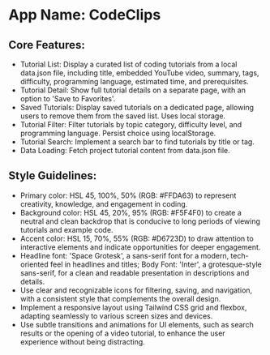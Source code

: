 # **App Name**: CodeClips

## Core Features:

- Tutorial List: Display a curated list of coding tutorials from a local data.json file, including title, embedded YouTube video, summary, tags, difficulty, programming language, estimated time, and prerequisites.
- Tutorial Detail: Show full tutorial details on a separate page, with an option to 'Save to Favorites'.
- Saved Tutorials: Display saved tutorials on a dedicated page, allowing users to remove them from the saved list. Uses local storage.
- Tutorial Filter: Filter tutorials by topic category, difficulty level, and programming language. Persist choice using localStorage.
- Tutorial Search: Implement a search bar to find tutorials by title or tag.
- Data Loading: Fetch project tutorial content from data.json file.

## Style Guidelines:

- Primary color: HSL 45, 100%, 50% (RGB: #FFDA63) to represent creativity, knowledge, and engagement in coding.
- Background color: HSL 45, 20%, 95% (RGB: #F5F4F0) to create a neutral and clean backdrop that is conducive to long periods of viewing tutorials and example code.
- Accent color: HSL 15, 70%, 55% (RGB: #D6723D) to draw attention to interactive elements and indicate opportunities for deeper engagement.
- Headline font: 'Space Grotesk', a sans-serif font for a modern, tech-oriented feel in headlines and titles; Body Font: 'Inter', a grotesque-style sans-serif, for a clean and readable presentation in descriptions and details.
- Use clear and recognizable icons for filtering, saving, and navigation, with a consistent style that complements the overall design.
- Implement a responsive layout using Tailwind CSS grid and flexbox, adapting seamlessly to various screen sizes and devices.
- Use subtle transitions and animations for UI elements, such as search results or the opening of a video tutorial, to enhance the user experience without being distracting.